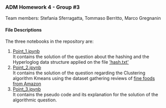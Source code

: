 ### ADM Homework 4 - Group #3
Team members: Stefania Sferragatta, Tommaso Berritto, Marco Gregnanin


#### File Descriptions
The three notebooks in the repository are:

1. [Point_1.ipynb](https://nbviewer.jupyter.org/github/StefaniaSferragatta/ADM_HW4/blob/main/Point_1.ipynb)\
It contains the solution of the question about the hashing and the Hyperloglog data structure applied on the file ['hash.txt'](https://drive.google.com/file/d/19SD2db0dH2A0QLJOmBHnkbqOX6SbERcY/view)
2. [Point_2.ipynb]()\
It contains the solution of the question regarding the Clustering algorithm Kmeans using the dataset gathering reviews of [fine foods from Amazon](https://www.kaggle.com/snap/amazon-fine-food-reviews)
3. [Point_3.ipynb](https://nbviewer.jupyter.org/github/StefaniaSferragatta/ADM_HW4/blob/main/Point_3.ipynb)\
It contains the pseudo code and its explanation for the solution of the algorithmic question.
